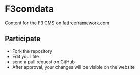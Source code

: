 F3comdata
=========

Content for the F3 CMS on [fatfreeframework.com](http://fatfreeframework.com)

## Participate

* Fork the repository
* Edit your file
* send a pull request on GitHub
* After approval, your changes will be visible on the website
